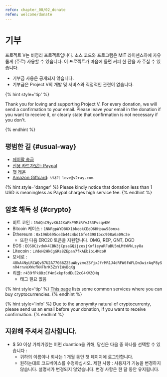 ```yaml
---
refcn: chapter_00/02_donate
refen: welcome/donate
---
```

# 기부

프로젝트 V는 비영리 프로젝트입니다. 소스 코드와 프로그램은 MIT 라이센스하에 자유롭게 (주로) 사용할 수 있습니다. 이 프로젝트가 마음에 들면 커피 한 잔을 사 주실 수 있습니다.

* 기부금 사용은 공개되지 않습니다.
* 기부금은 Project V의 개발 및 서비스와 직접적인 관련이 없습니다.

{% hint style='tip' %}

Thank you for loving and supporting Project V. For every donation, we will send a confirmation to your email. Please leave your email in the donation if you want to receive it, or clearly state that confirmation is not necessary if you don't.

{% endhint %}

## 평범한 길 {#usual-way}

* [페이팔 송금](https://www.paypal.me/ProjectV2Ray/25)
* [신용 카드가있는 Paypal](https://www.paypal.com/cgi-bin/webscr?cmd=_s-xclick&amount=25&currency_code=usd&hosted_button_id=4TU3UKYANT2WY)
* [팻 레온](https://www.patreon.com/v2ray)
* [Amazon Giftcard](https://www.amazon.com/Amazon-eGift-Card-Birthday-Balloons/dp/B01FIS88SY): `보내기 love@v2ray.com`.

{% hint style='danger' %} Please kindly notice that donation less than 1 USD is meaningless as Paypal charges high service fee. {% endhint %}

## 암호 해독 성 {#crypto}

* 비트 코인 : `15dQnC9yvX6JJXaFkP9MiRYvJS3FvsqvKW`
* Bitcoin 케이스 : `1NNRgpWYD8UX1bkcokCEoD6HHpaw98onxa`
* Ethereum : `0x196b695ce3b44c4bd16fe43981bcc908a6a09c2e` 
  * 또한 다음 ERC20 토큰을 지원합니다. OMG, REP, GNT, DGD
* EOS : `EOS8Civdok4CBN3jCpsaGQijzesjKof1eyaRFuBU5mLMtWVkLsy8a`
* Litecoin : `LVdeH2HkCgGRs8ZEpan7fkAEbibi4McoR`
* 모네로 : `48kA4NyLRCWQvB7U2A77G66Z25uWbyzmoZSYjxJfrMR1J4dRFW6fWFLDn3wirAqP8ySnR4rnvoXWxfkNFhrK5ZxY1WyBqKg`
* 리플: `r439fPk8DzCf4nSxkpfodEuE2cG4KVZQHq` 
  * 태그 필요 없음

{% hint style='tip' %} [This page](../ui_client/service.md) lists some common services where you can buy cryptocurrencies. {% endhint %}

{% hint style='info' %} Due to the anonymity natural of cryptocurrenty, please send us an email before your donation, if you want to receive confirmation. {% endhint %}

## 지원해 주셔서 감사합니다.

* $ 50 이상 가치가있는 어떤 doantion을 위해, 당신은 다음 중 하나를 선택할 수 있습니다 : 
  * 귀하의 이름이나 회사는 1 개월 동안 첫 페이지에 로그인합니다.
  * 원하는대로 코드베이스를 수정하십시오. 제한 사항 : 사용자가 기능을 변경하지 않습니다. 설명서가 변경되지 않았습니다. 변경 사항은 한 달 동안 유지됩니다.